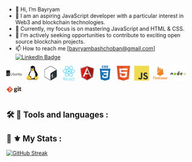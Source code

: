 - 👋 Hi, I’m Bayryam 
- 👀 I am an aspiring JavaScript developer with a
     particular interest in Web3 and blockchain technologies. 
- 🌱 Currently, my focus is on mastering JavaScript and HTML & CSS.
- 💞️ I'm actively seeking opportunities to contribute to exciting open source blockchain projects.
- 📫 How to reach me [bayryambashchoban@gmail.com]<div id="badges">
  <a href="https://www.linkedin.com/in/bayryamb/">
    <img src="https://img.shields.io/badge/LinkedIn-blue?style=for-the-badge&logo=linkedin&logoColor=white" alt="LinkedIn Badge"/>
  </a>
</div>

<div>
     <img src="https://github.com/devicons/devicon/blob/master/icons/ubuntu/ubuntu-plain-wordmark.svg" title="React" alt="React" width="40" height="40"/>&nbsp;
     <img src="https://github.com/devicons/devicon/blob/master/icons/linux/linux-original.svg" title="React" alt="React" width="40" height="40"/>&nbsp;
     <img src="https://github.com/devicons/devicon/blob/master/icons/bash/bash-original.svg" title="React" alt="React" width="40" height="40"/>&nbsp;
     <img src="https://github.com/devicons/devicon/blob/master/icons/react/react-original-wordmark.svg" title="React" alt="React" width="40" height="40"/>&nbsp;
     <img src="https://github.com/devicons/devicon/blob/master/icons/angularjs/angularjs-original.svg" title="React" alt="React" width="40" height="40"/>&nbsp;
     <img src="https://github.com/devicons/devicon/blob/master/icons/css3/css3-plain-wordmark.svg"  title="CSS3" alt="CSS" width="40" height="40"/>&nbsp;
     <img src="https://github.com/devicons/devicon/blob/master/icons/html5/html5-original.svg" title="HTML5" alt="HTML" width="40" height="40"/>&nbsp;
     <img src="https://github.com/devicons/devicon/blob/master/icons/javascript/javascript-original.svg" title="JavaScript" alt="JavaScript" width="40" height="40"/>&nbsp;
     <img src="https://github.com/devicons/devicon/blob/master/icons/firebase/firebase-plain-wordmark.svg" title="Firebase" alt="Firebase" width="40" height="40"/>&nbsp;
     <img src="https://github.com/devicons/devicon/blob/master/icons/nodejs/nodejs-original-wordmark.svg" title="NodeJS" alt="NodeJS" width="40" height="40"/>&nbsp;
     <img src="https://github.com/devicons/devicon/blob/master/icons/git/git-original-wordmark.svg" title="Git" **alt="Git" width="40" height="40"/>
</div>

## 🛠️ 🧰 Tools and languages :
## 🚀 ⚜️ My Stats :
[![GitHub Streak](https://github-readme-streak-stats.herokuapp.com?user=BayryamB&theme=github-dark-blue&border_radius=5.5&mode=weekly)](https://git.io/streak-stats)
<!---
BayryamB/BayryamB is a ✨ special ✨ repository because its `README.md` (this file) appears on your GitHub profile.
You can click the Preview link to take a look at your changes.
--->
